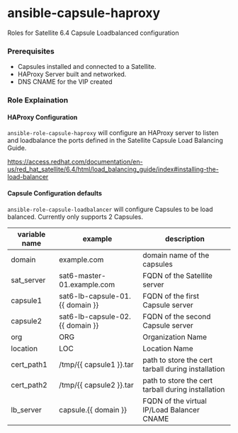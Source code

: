 # ansible-capsule-haproxy

Roles for Satellite 6.4 Capsule Loadbalanced configuration

### Prerequisites
- Capsules installed and connected to a Satellite.
- HAProxy Server built and networked.
- DNS CNAME for the VIP created

### Role Explaination


#### HAProxy Configuration

`ansible-role-capsule-haproxy` will configure an HAProxy server to listen and loadbalance the ports defined in the Satellite Capsule Load Balancing Guide.


https://access.redhat.com/documentation/en-us/red_hat_satellite/6.4/html/load_balancing_guide/index#installing-the-load-balancer

#### Capsule Configuration defaults
`ansible-role-capsule-loadbalancer` will configure Capsules to be load balanced. Currently only supports 2 Capsules. 


| variable name  | example  | description |
|---|---|---|
| domain  | example.com  | domain name of the capsules
| sat_server  | sat6-master-01.example.com  |  FQDN of the Satellite server
| capsule1  | sat6-lb-capsule-01.{{ domain }}   | FQDN of the first Capsule server
| capsule2  | sat6-lb-capsule-02.{{ domain }}   | FQDN of the second Capsule server
| org | ORG | Organization Name
| location | LOC | Location Name 
| cert_path1 | /tmp/{{ capsule1 }}.tar | path to store the cert tarball during installation
| cert_path2 | /tmp/{{ capsule2 }}.tar | path to store the cert tarball during installation
lb_server | capsule.{{ domain }} | FQDN of the virtual IP/Load Balancer CNAME


